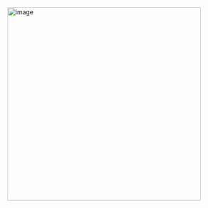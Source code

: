 <img width="434" alt="image" src="https://github.com/yoncho/java-sample/assets/44021629/ff21d60c-1636-4c5b-a10f-61fc4c66bd6f">
